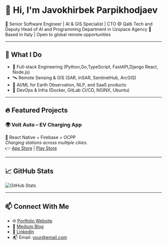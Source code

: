 # 👋 Hi, I'm Javokhirbek Parpikhodjaev

🎯 Senior Software Engineer | AI & GIS Specialist | CTO @ Qalb Tech  and Deputy Head of AI and Programming Department in Uzspace Agency
📍 Based in Italy | Open to global remote opportunities

---

## 🚀 What I Do

- 🔧 Full-stack Engineering (Python,Go,TypeScript, FastAPI,Django React, Node.js)
- 🛰️ Remote Sensing & GIS (SAR, InSAR, SentinelHub, ArcGIS)
- 🤖 AI/ML for Earth Observation, NLP, and SaaS products
- 🔌 DevOps & Infra (Docker, GitLab CI/CD, NGINX, Ubuntu)

---

## 🔥 Featured Projects

### 🌍 Volt Auto – EV Charging App  
📱 React Native + Firebase + OCPP  
_Charging stations across multiple cities._  
👉 [App Store](#) | [Play Store](#)



---

## 📈 GitHub Stats

![GitHub Stats](https://github-readme-stats.vercel.app/api?username=javokhirbek&show_icons=true&theme=default)

---

## 📫 Connect With Me

- 🌐 [Portfolio Website](#)
- 🧠 [Medium Blog](#)
- 💼 [LinkedIn](#)
- 📬 Email: your@email.com
